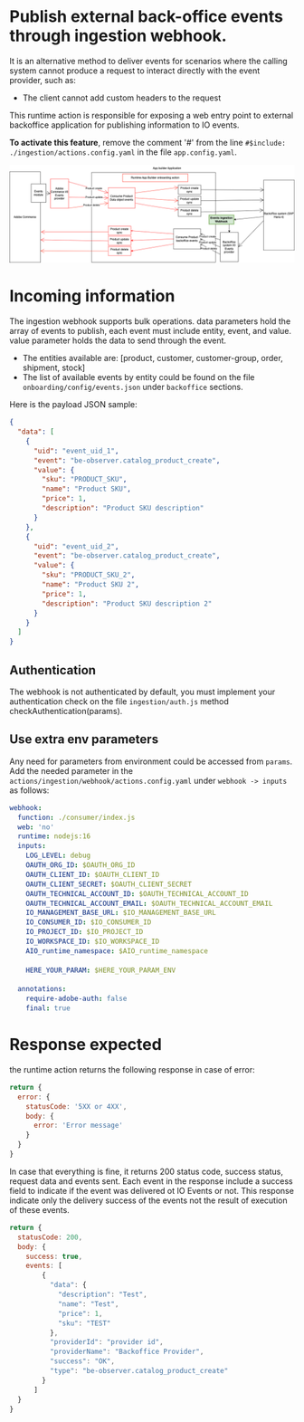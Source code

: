# Publish external back-office events through ingestion webhook.

It is an alternative method to deliver events for scenarios where the calling system cannot produce a request to interact directly with the event provider, such as:
- The client cannot add custom headers to the request

This runtime action is responsible for exposing a web entry point to external backoffice application for publishing information to IO events.

**To activate this feature**, remove the comment '#' from the line `#$include: ./ingestion/actions.config.yaml` in the file `app.config.yaml`.

![Alt text](BackofficeEventsIngestionWebhook.png "Title")

# Incoming information
The ingestion webhook supports bulk operations. data parameters hold the array of events to publish, each event must include entity, event, and value. value parameter holds the data to send through the event.
- The entities available are: [product, customer, customer-group, order, shipment, stock]
- The list of available events by entity could be found on the file `onboarding/config/events.json` under `backoffice` sections.

Here is the payload JSON sample:
```json
{
  "data": [
    {
      "uid": "event_uid_1",
      "event": "be-observer.catalog_product_create",
      "value": {
        "sku": "PRODUCT_SKU",
        "name": "Product SKU",
        "price": 1,
        "description": "Product SKU description"
      }
    },
    {
      "uid": "event_uid_2",
      "event": "be-observer.catalog_product_create",
      "value": {
        "sku": "PRODUCT_SKU_2",
        "name": "Product SKU 2",
        "price": 1,
        "description": "Product SKU description 2"
      }
    }
  ]
}
```

## Authentication
The webhook is not authenticated by default, you must implement your authentication check on the file `ingestion/auth.js` method checkAuthentication(params).

## Use extra env parameters
Any need for parameters from environment could be accessed from `params`. Add the needed parameter in the `actions/ingestion/webhook/actions.config.yaml` under `webhook -> inputs` as follows:
```yaml
webhook:
  function: ./consumer/index.js
  web: 'no'
  runtime: nodejs:16
  inputs:
    LOG_LEVEL: debug
    OAUTH_ORG_ID: $OAUTH_ORG_ID
    OAUTH_CLIENT_ID: $OAUTH_CLIENT_ID
    OAUTH_CLIENT_SECRET: $OAUTH_CLIENT_SECRET
    OAUTH_TECHNICAL_ACCOUNT_ID: $OAUTH_TECHNICAL_ACCOUNT_ID
    OAUTH_TECHNICAL_ACCOUNT_EMAIL: $OAUTH_TECHNICAL_ACCOUNT_EMAIL
    IO_MANAGEMENT_BASE_URL: $IO_MANAGEMENT_BASE_URL
    IO_CONSUMER_ID: $IO_CONSUMER_ID
    IO_PROJECT_ID: $IO_PROJECT_ID
    IO_WORKSPACE_ID: $IO_WORKSPACE_ID
    AIO_runtime_namespace: $AIO_runtime_namespace
    
    HERE_YOUR_PARAM: $HERE_YOUR_PARAM_ENV
    
  annotations:
    require-adobe-auth: false
    final: true
```

# Response expected
the runtime action returns the following response in case of error:
```javascript
return {
  error: {
    statusCode: '5XX or 4XX',
    body: {
      error: 'Error message'
    }
  }
}

```
In case that everything is fine, it returns 200 status code, success status, request data and events sent.
Each event in the response include a success field to indicate if the event was delivered ot IO Events or not.
This response indicate only the delivery success of the events not the result of execution of these events.

```javascript
return {
  statusCode: 200,
  body: {
    success: true,
    events: [
        {
          "data": {
            "description": "Test",
            "name": "Test",
            "price": 1,
            "sku": "TEST"
          },
          "providerId": "provider id",
          "providerName": "Backoffice Provider",
          "success": "OK",
          "type": "be-observer.catalog_product_create"
        }
      ]
  }
}
```
